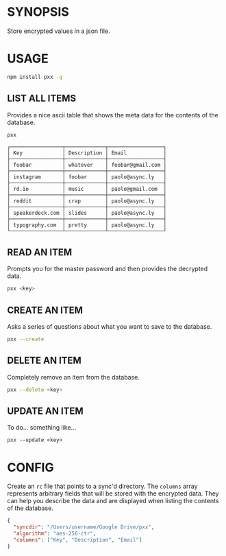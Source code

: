 # SYNOPSIS
Store encrypted values in a json file.

# USAGE
```bash
npm install pxx -g
```

## LIST ALL ITEMS
Provides a nice ascii table that shows the meta data for the contents
of the database.

```bash
pxx
```

```
┌─────────────────┬─────────────┬──────────────────┐
│ Key             │ Description │ Email            │
├─────────────────┼─────────────┼──────────────────┤
│ foobar          │ whatever    │ foobar@gmail.com │
├─────────────────┼─────────────┼──────────────────┤
│ instagram       │ foobar      │ paolo@async.ly   │
├─────────────────┼─────────────┼──────────────────┤
│ rd.io           │ music       │ paolo@gmail.com  │
├─────────────────┼─────────────┼──────────────────┤
│ reddit          │ crap        │ paolo@async.ly   │
├─────────────────┼─────────────┼──────────────────┤
│ speakerdeck.com │ slides      │ paolo@async.ly   │
├─────────────────┼─────────────┼──────────────────┤
│ typography.com  │ pretty      │ paolo@async.ly   │
└─────────────────┴─────────────┴──────────────────┘
```


## READ AN ITEM
Prompts you for the master password and then provides the decrypted data.

```bash
pxx <key>
```

## CREATE AN ITEM
Asks a series of questions about what you want to save to the database.

```bash
pxx --create
```

## DELETE AN ITEM
Completely remove an item from the database.

```bash
pxx --delete <key>
```

## UPDATE AN ITEM
To do... something like...
```
pxx --update <key>
```

# CONFIG
Create an `rc` file that points to a sync'd directory. The `columns` array
represents arbitrary fields that will be stored with the encrypted data.
They can help you describe the data and are displayed when listing the 
contents of the database.

```json
{
  "syncdir": "/Users/username/Google Drive/pxx",
  "algorithm": "aes-256-ctr",
  "columns": ["Key", "Description", "Email"]
}
```

